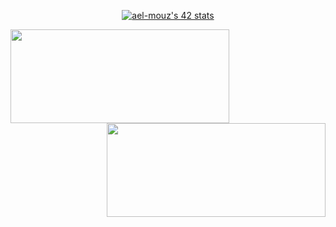 <p align ="center" ><a href="https://github.com/oakoudad/badge42"><img src="https://badge.mediaplus.ma/greenbinary/ael-mouz" alt="ael-mouz's 42 stats" /></a></p>


<img align="left" height="150px" width="350px" src="https://github-readme-stats.vercel.app/api?username=ael-mouz&count_private=true&show_icons=true&theme=tokyonight" />


<img align="right" height="150px" width="350px" src="https://github-readme-stats.vercel.app/api/top-langs/?username=ael-mouz&layout=compact&theme=aura&langs_count=9" />

